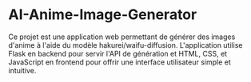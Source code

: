 # AI-Anime-Image-Generator
Ce projet est une application web permettant de générer des images d'anime à l'aide du modèle hakurei/waifu-diffusion. L'application utilise Flask en backend pour servir l'API de génération et HTML, CSS, et JavaScript en frontend pour offrir une interface utilisateur simple et intuitive.
